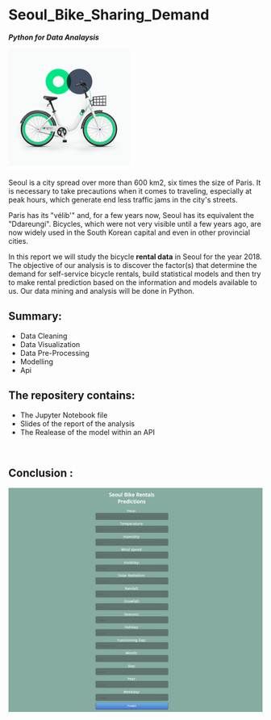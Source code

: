 # Seoul_Bike_Sharing_Demand
***Python for Data Analaysis***

![alt text](https://github.com/MariamBrh/Seoul_Bike_Sharing_Demand/blob/main/thumbnail_VELO.png)

Seoul is a city spread over more than 600 km2, six times the size of Paris. It is necessary to take precautions when it comes to traveling, especially at peak hours, which generate end less traffic jams in the city's streets.

Paris has its "vélib'" and, for a few years now, Seoul has its equivalent the "Ddareungi". Bicycles, which were not very visible until a few years ago, are now widely used in the South Korean capital and even in other provincial cities.

In this report we will study the bicycle **rental data** in Seoul for the year 2018. The objective of our analysis is to discover the factor(s) that determine the demand for self-service bicycle rentals, build statistical models and then try to make rental prediction based on the information and models available to us. Our data mining and analysis will be done in Python.

## Summary:  
- Data Cleaning
- Data Visualization
- Data Pre-Processing
- Modelling
- Api
  
 
## The repositery contains:
* The Jupyter Notebook file
* Slides of the report of the analysis
* The Realease of the model within an API 
<br> 

## Conclusion :

![alt text](https://github.com/MariamBrh/Seoul_Bike_Sharing_Demand/blob/main/api.PNG)
